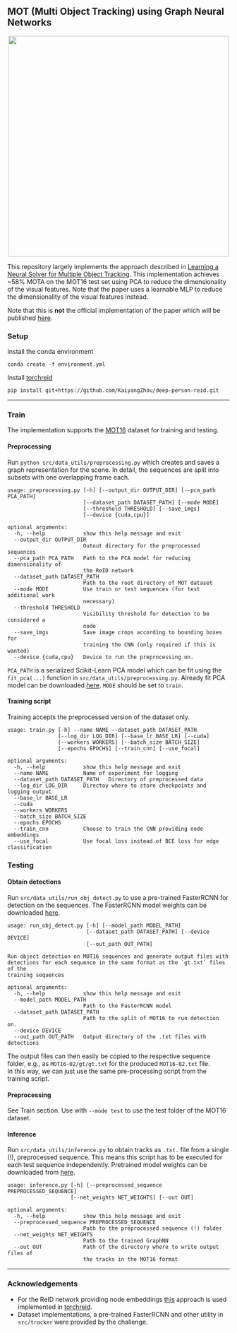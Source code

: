 ## MOT (Multi Object Tracking) using Graph Neural Networks

<p align="center">
  <img src="anim.gif" width="500">
</p>

This repository largely implements the approach described in [Learning a Neural Solver for Multiple Object Tracking](https://arxiv.org/abs/1912.07515). This implementation achieves ~58% MOTA on the MOT16 test set using PCA to reduce the dimensionality of the visual features. Note that the paper uses a learnable MLP to reduce the dimensionality of the visual features instead.

Note that this is **not** the official implementation of the paper which will be published [here](https://github.com/dvl-tum/mot_neural_solver).

### Setup
Install the conda environment
```
conda create -f environment.yml
```
Install [torchreid](https://github.com/KaiyangZhou/deep-person-reid)
```
pip install git+https://github.com/KaiyangZhou/deep-person-reid.git
```

---

### Train
The implementation supports the [MOT16](https://motchallenge.net/data/MOT16/) dataset for training and testing.

#### Preprocessing
Run `python src/data_utils/preprocessing.py` which creates and saves a graph representation for the scene. In detail, the sequences are 
split into subsets with one overlapping frame each.
``` 
usage: preprocessing.py [-h] [--output_dir OUTPUT_DIR] [--pca_path PCA_PATH]
                        [--dataset_path DATASET_PATH] [--mode MODE]
                        [--threshold THRESHOLD] [--save_imgs]
                        [--device {cuda,cpu}]

optional arguments:
  -h, --help            show this help message and exit
  --output_dir OUTPUT_DIR
                        Outout directory for the preprocessed sequences
  --pca_path PCA_PATH   Path to the PCA model for reducing dimensionality of
                        the ReID network
  --dataset_path DATASET_PATH
                        Path to the root directory of MOT dataset
  --mode MODE           Use train or test sequences (for test additional work
                        necessary)
  --threshold THRESHOLD
                        Visibility threshold for detection to be considered a
                        node
  --save_imgs           Save image crops according to bounding boxes for
                        training the CNN (only required if this is wanted)
  --device {cuda,cpu}   Device to run the preprocessing on.
```
`PCA_PATH` is a serialized Scikit-Learn PCA model which can be fit using the `fit_pca(...)` function in 
`src/data_utils/preprocessing.py`. Already fit PCA model can be downloaded [here](https://drive.google.com/file/d/1gXDdgKgbkgqpWnYbQ1nBkNGckJZBxi_k/view?usp=sharing). `MODE` should be set to `train`.

#### Training script
Training accepts the preprocessed version of the dataset only.
```
usage: train.py [-h] --name NAME --dataset_path DATASET_PATH
                [--log_dir LOG_DIR] [--base_lr BASE_LR] [--cuda]
                [--workers WORKERS] [--batch_size BATCH_SIZE]
                [--epochs EPOCHS] [--train_cnn] [--use_focal]

optional arguments:
  -h, --help            show this help message and exit
  --name NAME           Name of experiment for logging
  --dataset_path DATASET_PATH   Directory of preprocessed data
  --log_dir LOG_DIR     Directoy where to store checkpoints and logging output
  --base_lr BASE_LR
  --cuda
  --workers WORKERS
  --batch_size BATCH_SIZE
  --epochs EPOCHS
  --train_cnn           Choose to train the CNN providing node embeddings
  --use_focal           Use focal loss instead of BCE loss for edge classification
```

### Testing
#### Obtain detections
Run `src/data_utils/run_obj_detect.py` to use a pre-trained FasterRCNN for detection on the sequences. The FasterRCNN model weights can be downloaded [here](https://drive.google.com/file/d/12FlTPh5gjPqvY2u0N5Wxn089Hb1gFUb5/view?usp=sharing).
```
usage: run_obj_detect.py [-h] [--model_path MODEL_PATH]
                         [--dataset_path DATASET_PATH] [--device DEVICE]
                         [--out_path OUT_PATH]

Run object detection on MOT16 sequences and generate output files with
detections for each sequence in the same format as the `gt.txt` files of the
training sequences

optional arguments:
  -h, --help            show this help message and exit
  --model_path MODEL_PATH
                        Path to the FasterRCNN model
  --dataset_path DATASET_PATH
                        Path to the split of MOT16 to run detection on.
  --device DEVICE
  --out_path OUT_PATH   Output directory of the .txt files with detections
```
The output files can then easily be copied to the respective sequence folder, e.g., as `MOT16-02/gt/gt.txt` for the
produced `MOT16-02.txt` file.  
In this way, we can just use the same pre-processing script from the training script.

#### Preprocessing
See Train section. Use with `--mode test` to use the test folder of the MOT16 dataset.

#### Inference
Run `src/data_utils/inference.py` to obtain tracks as `.txt.` file from a single (!), preprocessed sequence. This means this script has to be executed for each test sequence independently. Pretrained model weights can be downloaded from [here](https://drive.google.com/file/d/1Ocy1ugsnIgCdb-DnKSuyI2127VTvlTq_/view?usp=sharing).
```
usage: inference.py [-h] [--preprocessed_sequence PREPROCESSED_SEQUENCE]
                    [--net_weights NET_WEIGHTS] [--out OUT]

optional arguments:
  -h, --help            show this help message and exit
  --preprocessed_sequence PREPROCESSED_SEQUENCE
                        Path to the preprocessed sequence (!) folder
  --net_weights NET_WEIGHTS
                        Path to the trained GraphNN
  --out OUT             Path of the directory where to write output files of
                        the tracks in the MOT16 format

```

---

### Acknowledgements
* For the ReID network providing node embeddings [this](https://arxiv.org/abs/1905.00953) approach is used 
implemented in [torchreid](https://github.com/KaiyangZhou/deep-person-reid). 
* Dataset implementations, a pre-trained FasterRCNN and other utility in `src/tracker` were provided by the challenge.

